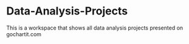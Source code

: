 # Data-Analysis-Projects
This is a workspace that shows all data analysis projects presented on gochartit.com
